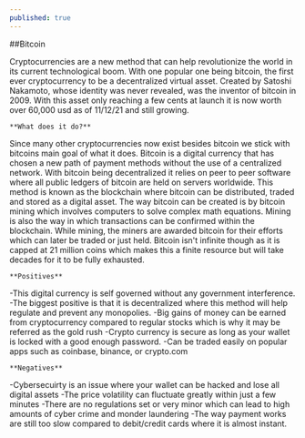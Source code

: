```yaml
---
published: true
---
```

##Bitcoin

Cryptocurrencies are a new method that can help revolutionize the world in its current technological boom. With one popular one being bitcoin, the first ever cryptocurrency to be a decentralized virtual asset. Created by Satoshi Nakamoto, whose identity was never revealed, was the inventor of bitcoin in 2009. With this asset only reaching a few cents at launch it is now worth over 60,000 usd as of 11/12/21 and still growing. 
	
	**What does it do?**
    
Since many other cryptocurrencies now exist besides bitcoin we stick with bitcoins main goal of what it does. Bitcoin is a digital currency that has chosen a new path of payment methods without the use of a centralized network. With bitcoin being decentralized it relies on peer to peer software where all public ledgers of bitcoin are held on servers worldwide. This method is known as the blockchain where bitcoin can be distributed, traded and stored as a digital asset. The way bitcoin can be created is by bitcoin mining which involves computers to solve complex math equations. Mining is also the way in which transactions can be confirmed within the blockchain. While mining, the miners are awarded bitcoin for their efforts which can later be traded or just held. Bitcoin isn't infinite though as it is capped at 21 million coins which makes this a finite resource but will take decades for it to be fully exhausted. 

	**Positives**
    
-This digital currency is self governed without any government interference.
-The biggest positive is that it is decentralized  where this method will help regulate and prevent any monopolies.
-Big gains of money can be earned from cryptocurrency compared to regular stocks which is why it may be referred as the gold rush 
-Crypto currency is secure as long as your wallet is locked with a good enough password.
-Can be traded easily on popular apps such as coinbase, binance, or crypto.com


	**Negatives**
    
-Cybersecuirty is an issue where your wallet can be hacked and lose all digital assets
-The price volatility can fluctuate greatly within just a few minutes 
-There are no regulations set or very minor which can lead to high amounts of cyber crime and monder laundering
-The way payment works are still too slow compared to debit/credit cards where it is almost instant.
